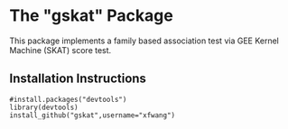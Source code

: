 # The "gskat" Package

This package implements a family based association test via GEE Kernel Machine (SKAT) score test.

Installation Instructions
-------------------------
```
#install.packages("devtools")
library(devtools)
install_github("gskat",username="xfwang")
```
